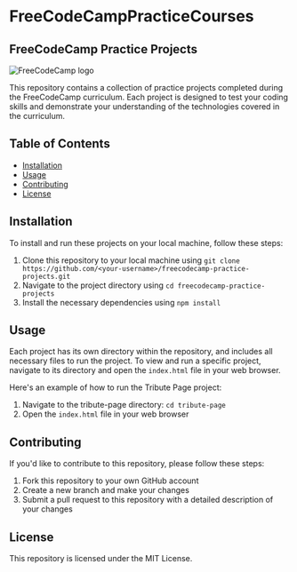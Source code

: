 # FreeCodeCampPracticeCourses
## FreeCodeCamp Practice Projects
![FreeCodeCamp logo](https://upload.wikimedia.org/wikipedia/commons/3/39/FreeCodeCamp_logo.png)

This repository contains a collection of practice projects completed during the FreeCodeCamp curriculum. Each project is designed to test your coding skills and demonstrate your understanding of the technologies covered in the curriculum.

## Table of Contents
- [Installation](#installation)
- [Usage](#usage)
- [Contributing](#contributing)
- [License](#license)

## Installation
To install and run these projects on your local machine, follow these steps:

1. Clone this repository to your local machine using `git clone https://github.com/<your-username>/freecodecamp-practice-projects.git`
2. Navigate to the project directory using `cd freecodecamp-practice-projects`
3. Install the necessary dependencies using `npm install`

## Usage
Each project has its own directory within the repository, and includes all necessary files to run the project. To view and run a specific project, navigate to its directory and open the `index.html` file in your web browser.

Here's an example of how to run the Tribute Page project:

1. Navigate to the tribute-page directory: `cd tribute-page`
2. Open the `index.html` file in your web browser

## Contributing
If you'd like to contribute to this repository, please follow these steps:

1. Fork this repository to your own GitHub account
2. Create a new branch and make your changes
3. Submit a pull request to this repository with a detailed description of your changes

## License
This repository is licensed under the MIT License.
